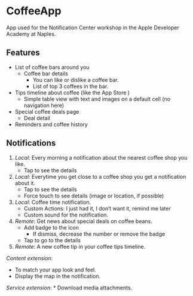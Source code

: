 # CoffeeApp
App used for the Notification Center workshop in the Apple Developer Academy at Naples.

## Features
* List of coffee bars around you
	* Coffee bar details
		* You can like or dislike a coffee bar.
		* List of top 3 coffees in the bar.
* Tips timeline about coffee (like the App Store )
	* Simple table view with text and images on a default cell (no navigation here)
* Special coffee deals page
	* Deal detail
* Reminders and coffee history

## Notifications
1. *Local*: Every morning a notification about the nearest coffee shop you like.
	* Tap to see the details
2. *Local*: Everytime you get close to a coffee shop you get a notification about it.
	* Tap to see the details
	* Force touch to see details (image or location, if possible)
3. *Local*: Coffee time notification.
	* Custom Actions: I just had it, I don’t want it, remind me later
	* Custom sound for the notification.
4. *Remote*: Get news about special deals on coffee beans.
	* Add badge to the icon
		* If dismiss, decrease the number or remove the badge
	* Tap to go to the details
5. *Remote*: A new coffee tip in your coffee tips timeline.

*Content extension*:
  * To match your app look and feel.
  * Display the map in the notification.

*Service extension*:
	* Download media attachments.
